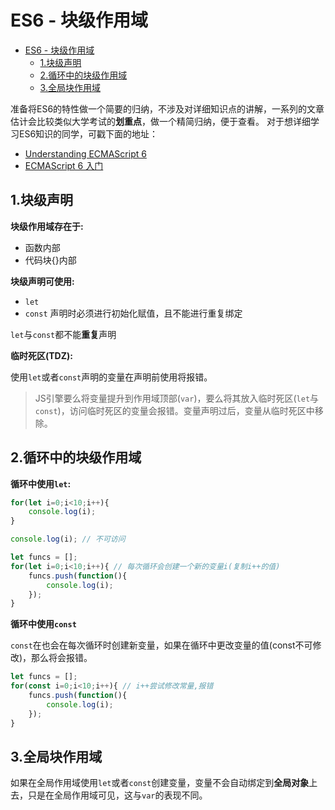 # ES6 - 块级作用域

- [ES6 - 块级作用域](#es6---%E5%9D%97%E7%BA%A7%E4%BD%9C%E7%94%A8%E5%9F%9F)
    - [1.块级声明](#1%E5%9D%97%E7%BA%A7%E5%A3%B0%E6%98%8E)
    - [2.循环中的块级作用域](#2%E5%BE%AA%E7%8E%AF%E4%B8%AD%E7%9A%84%E5%9D%97%E7%BA%A7%E4%BD%9C%E7%94%A8%E5%9F%9F)
    - [3.全局块作用域](#3%E5%85%A8%E5%B1%80%E5%9D%97%E4%BD%9C%E7%94%A8%E5%9F%9F)

准备将ES6的特性做一个简要的归纳，不涉及对详细知识点的讲解，一系列的文章估计会比较类似大学考试的**划重点**，做一个精简归纳，便于查看。
对于想详细学习ES6知识的同学，可戳下面的地址：

- [Understanding ECMAScript 6](https://leanpub.com/understandinges6/read/#leanpub-auto-object-categories)
- [ECMAScript 6 入门](http://es6.ruanyifeng.com/)

## 1.块级声明

**块级作用域存在于:**

- 函数内部
- 代码块{}内部

**块级声明可使用:**

- `let`
- `const` 声明时必须进行初始化赋值，且不能进行重复绑定

`let`与`const`都不能**重复**声明

**临时死区(TDZ):**

使用`let`或者`const`声明的变量在声明前使用将报错。
> JS引擎要么将变量提升到作用域顶部(`var`)，要么将其放入临时死区(`let`与`const`)，访问临时死区的变量会报错。变量声明过后，变量从临时死区中移除。

## 2.循环中的块级作用域

**循环中使用`let`:**

```javascript
for(let i=0;i<10;i++){
    console.log(i);
}

console.log(i); // 不可访问
```

```javascript
let funcs = [];
for(let i=0;i<10;i++){ // 每次循环会创建一个新的变量i(复制i++的值)
    funcs.push(function(){
        console.log(i);
    });
}
```

**循环中使用`const`**

`const`在也会在每次循环时创建新变量，如果在循环中更改变量的值(const不可修改)，那么将会报错。

```javascript
let funcs = [];
for(const i=0;i<10;i++){ // i++尝试修改常量,报错
    funcs.push(function(){
        console.log(i);
    });
}
```

## 3.全局块作用域

如果在全局作用域使用`let`或者`const`创建变量，变量不会自动绑定到**全局对象**上去，只是在全局作用域可见，这与`var`的表现不同。